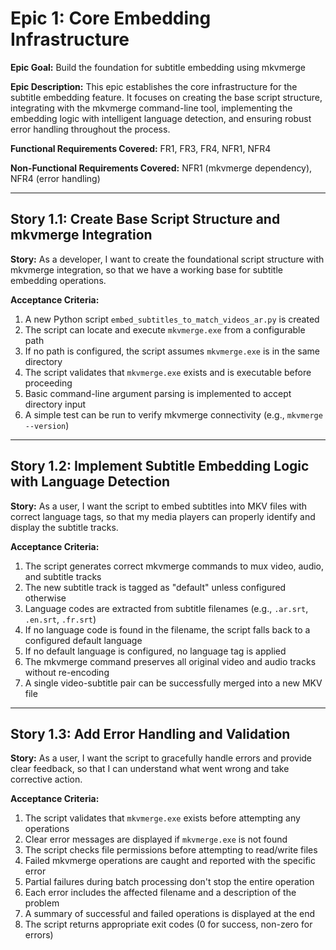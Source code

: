 # Epic 1: Core Embedding Infrastructure

**Epic Goal:** Build the foundation for subtitle embedding using mkvmerge

**Epic Description:**
This epic establishes the core infrastructure for the subtitle embedding feature. It focuses on creating the base script structure, integrating with the mkvmerge command-line tool, implementing the embedding logic with intelligent language detection, and ensuring robust error handling throughout the process.

**Functional Requirements Covered:** FR1, FR3, FR4, NFR1, NFR4

**Non-Functional Requirements Covered:** NFR1 (mkvmerge dependency), NFR4 (error handling)

---

## Story 1.1: Create Base Script Structure and mkvmerge Integration

**Story:** 
As a developer, I want to create the foundational script structure with mkvmerge integration, so that we have a working base for subtitle embedding operations.

**Acceptance Criteria:**
1. A new Python script `embed_subtitles_to_match_videos_ar.py` is created
2. The script can locate and execute `mkvmerge.exe` from a configurable path
3. If no path is configured, the script assumes `mkvmerge.exe` is in the same directory
4. The script validates that `mkvmerge.exe` exists and is executable before proceeding
5. Basic command-line argument parsing is implemented to accept directory input
6. A simple test can be run to verify mkvmerge connectivity (e.g., `mkvmerge --version`)

---

## Story 1.2: Implement Subtitle Embedding Logic with Language Detection

**Story:**
As a user, I want the script to embed subtitles into MKV files with correct language tags, so that my media players can properly identify and display the subtitle tracks.

**Acceptance Criteria:**
1. The script generates correct mkvmerge commands to mux video, audio, and subtitle tracks
2. The new subtitle track is tagged as "default" unless configured otherwise
3. Language codes are extracted from subtitle filenames (e.g., `.ar.srt`, `.en.srt`, `.fr.srt`)
4. If no language code is found in the filename, the script falls back to a configured default language
5. If no default language is configured, no language tag is applied
6. The mkvmerge command preserves all original video and audio tracks without re-encoding
7. A single video-subtitle pair can be successfully merged into a new MKV file

---

## Story 1.3: Add Error Handling and Validation

**Story:**
As a user, I want the script to gracefully handle errors and provide clear feedback, so that I can understand what went wrong and take corrective action.

**Acceptance Criteria:**
1. The script validates that `mkvmerge.exe` exists before attempting any operations
2. Clear error messages are displayed if `mkvmerge.exe` is not found
3. The script checks file permissions before attempting to read/write files
4. Failed mkvmerge operations are caught and reported with the specific error
5. Partial failures during batch processing don't stop the entire operation
6. Each error includes the affected filename and a description of the problem
7. A summary of successful and failed operations is displayed at the end
8. The script returns appropriate exit codes (0 for success, non-zero for errors)
